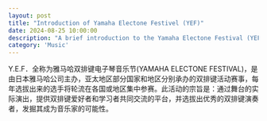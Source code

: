 ```yaml
---
layout: post
title: "Introduction of Yamaha Electone Festivel (YEF)"
date: 2024-08-25 10:00:00
description: "A brief introduction to the Yamaha Electone Festival (YEF)."
category: 'Music'
---
```


Y.E.F．全称为雅马哈双排键电子琴音乐节(YAMAHA ELECTONE FESTIVAL)，是由日本雅马哈公司主办，亚太地区部分国家和地区分别承办的双排键活动赛事，每年选拔出来的选手将轮流在各国或地区集中参赛。此活动的宗旨是：通过舞台的实际演出，提供双排键爱好者和学习者共同交流的平台，并选拔出优秀的双排键演奏者，发掘其成为音乐家的可能性。
